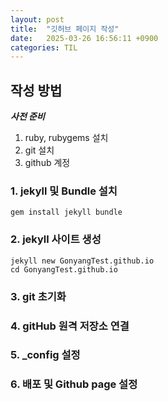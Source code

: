 ```yaml
---
layout: post
title:  "깃허브 페이지 작성"
date:   2025-03-26 16:56:11 +0900
categories: TIL
---
```


## 작성 방법

***사전 준비***
1. ruby, rubygems 설치
2. git 설치
3. github 계정

### 1. jekyll 및 Bundle 설치
```
gem install jekyll bundle
```

### 2. jekyll 사이트 생성
```
jekyll new GonyangTest.github.io
cd GonyangTest.github.io
```

### 3. git 초기화

### 4. gitHub 원격 저장소 연결

### 5. _config 설정

### 6. 배포 및 Github page 설정